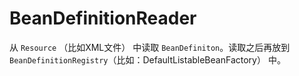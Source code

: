 # BeanDefinitionReader
从 `Resource` （比如XML文件） 中读取 `BeanDefiniton`。读取之后再放到 `BeanDefinitionRegistry`（比如：DefaultListableBeanFactory） 中。